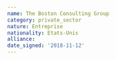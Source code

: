 ```yaml
---
name: The Boston Consulting Group
category: private_sector
nature: Entreprise
nationality: Etats-Unis
alliance: 
date_signed: '2018-11-12'
---
```

    